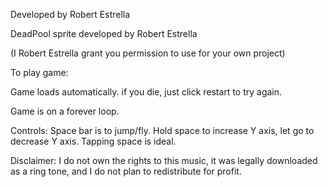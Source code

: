 Developed by Robert Estrella

DeadPool sprite developed by Robert Estrella

(I Robert Estrella grant you permission to use for your own project)

To play game:

Game loads automatically. if you die, just click restart to try again.

Game is on a forever loop.

Controls: Space bar is to jump/fly. Hold space to increase Y axis, let go to decrease Y axis. Tapping space is ideal.

Disclaimer: I do not own the rights to this music, it was legally downloaded as a ring tone, and I do not plan to redistribute for profit.
